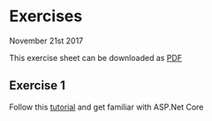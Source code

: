 # Exercises

November 21st 2017

This exercise sheet can be downloaded as [PDF](https://github.com/NicolaiOksen/I-CS-U1-1-E17/blob/master/Exercises/20171121/Exercises.pdf)

## Exercise 1

Follow this [tutorial](https://docs.microsoft.com/en-us/aspnet/core/tutorials/first-mvc-app/) and get familiar with ASP.Net Core

